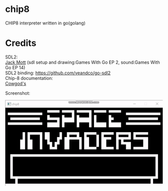 # chip8
CHIP8 interpreter written in go(golang)
# Credits

SDL2:
	<br><a href="https://www.youtube.com/c/JackMott/videos">Jack Mott</a> (sdl setup and drawing:Games With Go EP 2, sound:Games With Go EP 14)
	<br>SDL2 binding: https://github.com/veandco/go-sdl2
<br>Chip-8 documentation:
	<br><a href="http://devernay.free.fr/hacks/chip8/C8TECH10.HTM">Cowgod's</a>

<p>Screenshot:</p>
<img src=https://github.com/avrhama/chip8/blob/main/screenshot/spaceInvaders.gif></img>
